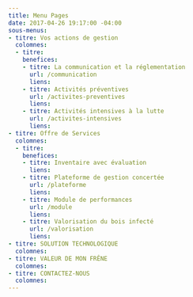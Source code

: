 ```yaml
---
title: Menu Pages
date: 2017-04-26 19:17:00 -04:00
sous-menus:
- titre: Vos actions de gestion
  colomnes:
  - titre: 
    benefices:
    - titre: La communication et la réglementation
      url: /communication
      liens: 
    - titre: Activités préventives
      url: /activites-preventives
      liens: 
    - titre: Activités intensives à la lutte
      url: /activites-intensives
      liens: 
- titre: Offre de Services
  colomnes:
  - titre: 
    benefices:
    - titre: Inventaire avec évaluation
      liens: 
    - titre: Plateforme de gestion concertée
      url: /plateforme
      liens: 
    - titre: Module de performances
      url: /module
      liens: 
    - titre: Valorisation du bois infecté
      url: /valorisation
      liens: 
- titre: SOLUTION TECHNOLOGIQUE
  colomnes: 
- titre: VALEUR DE MON FRÊNE
  colomnes: 
- titre: CONTACTEZ-NOUS
  colomnes: 
---
```


